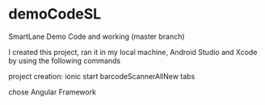 # demoCodeSL
SmartLane Demo Code and working (master branch)

I created this project, ran it in my local machine, Android Studio and Xcode by using the following commands

project creation: ionic start barcodeScannerAllNew tabs

chose Angular Framework



